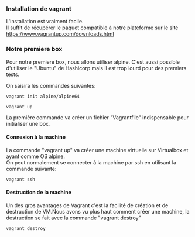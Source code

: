 ### Installation de vagrant ###
L'installation est vraiment facile.   
Il suffit de récupérer le paquet compatible à notre plateforme sur le site https://www.vagrantup.com/downloads.html 


### Notre premiere box ####
Pour notre premiere box, nous allons utiliser alpine. C'est aussi possible d'utiliser le "Ubuntu" de Hashicorp mais il est trop lourd pour des premiers tests.

On saisira les commandes suivantes:

```
vagrant init alpine/alpine64
```
```
vagrant up
```

La première commande va créer un fichier "Vagrantfile" indispensable pour initialiser une box.   

#### Connexion à la machine ####

La commande "vagrant up" va créer une machine virtuelle sur Virtualbox et ayant comme OS alpine.   
On peut normalement se connecter à la machine par ssh en utilisant la commande suivante: 
```
vagrant ssh
```

#### Destruction de la machine ####
Un des gros avantages de Vagrant c'est la facilité de création et de destruction de VM.Nous avons vu plus haut comment créer une machine, la destruction se fait avec la commande "vagrant destroy"

```
vagrant destroy
```


